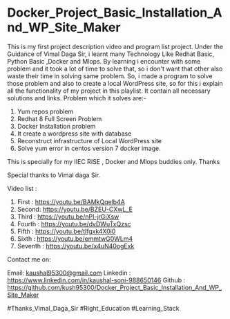 # Docker_Project_Basic_Installation_And_WP_Site_Maker
This is my first project description video and program list project. Under the Guidance of Vimal Daga Sir,  i learnt many Technology Like Redhat Basic, Python Basic ,Docker and Mlops. By learning i encounter with some problem and it took a lot of time to solve that, so i don't want that other also waste their time in solving same problem. So, i made a program to solve those problem and also to create a local WordPress site, so for this i explain all the functionality of my project in this playlist. It contain all necessary solutions and links.  Problem which it solves are:-
1. Yum repos problem
2. Redhat 8 Full Screen Problem
3. Docker Installation problem  
4. It create a wordpress site with database 
5. Reconstruct infrastructure of Local WordPress site  
6. Solve yum error in centos version 7 docker image.  

This is specially for my IIEC RISE , Docker and Mlops buddies only. 
Thanks  

Special thanks to Vimal daga Sir.

Video list :

1. First :   https://youtu.be/BAMkQqelb4A
2. Second:   https://youtu.be/BZEU-CXwL_E
3. Third :   https://youtu.be/nPI-jrGiXsw
4. Fourth :  https://youtu.be/dvDWuTxQzsc
5. Fifth :   https://youtu.be/tIfgxk4X0i0
6. Sixth :   https://youtu.be/emmtwG0WLm4
7. Seventh : https://youtu.be/x4uN40ogExk

Contact me on:

Email: kaushal95300@gmail.com
Linkedin :  https://www.linkedin.com/in/kaushal-soni-988650146
Github : https://github.com/kush95300/Docker_Project_Basic_Installation_And_WP_Site_Maker

#Thanks_Vimal_Daga_Sir #Right_Education #Learning_Stack
